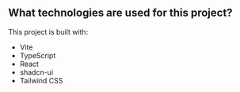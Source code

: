 ## What technologies are used for this project?
This project is built with:

- Vite
- TypeScript
- React
- shadcn-ui
- Tailwind CSS



